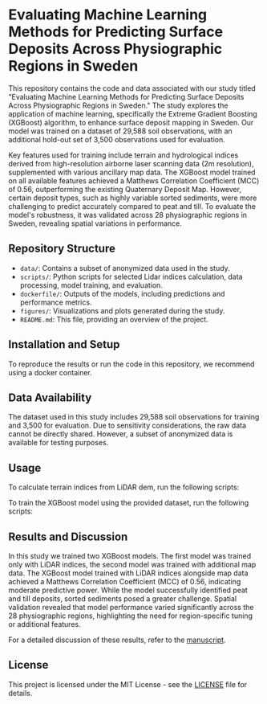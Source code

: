 # Evaluating Machine Learning Methods for Predicting Surface Deposits Across Physiographic Regions in Sweden

This repository contains the code and data associated with our study titled "Evaluating Machine Learning Methods for Predicting Surface Deposits Across Physiographic Regions in Sweden." The study explores the application of machine learning, specifically the Extreme Gradient Boosting (XGBoost) algorithm, to enhance surface deposit mapping in Sweden. Our model was trained on a dataset of 29,588 soil observations, with an additional hold-out set of 3,500 observations used for evaluation.

Key features used for training include terrain and hydrological indices derived from high-resolution airborne laser scanning data (2m resolution), supplemented with various ancillary map data. The XGBoost model trained on all available features achieved a Matthews Correlation Coefficient (MCC) of 0.56, outperforming the existing Quaternary Deposit Map. However, certain deposit types, such as highly variable sorted sediments, were more challenging to predict accurately compared to peat and till. To evaluate the model's robustness, it was validated across 28 physiographic regions in Sweden, revealing spatial variations in performance.

## Repository Structure

- `data/`: Contains a subset of anonymized data used in the study.
- `scripts/`: Python scripts for selected Lidar indices calculation, data processing, model training, and evaluation.
- `dockerfile/`: Outputs of the models, including predictions and performance metrics.
- `figures/`: Visualizations and plots generated during the study.
- `README.md`: This file, providing an overview of the project.

## Installation and Setup

To reproduce the results or run the code in this repository, we recommend using a docker container.

## Data Availability

The dataset used in this study includes 29,588 soil observations for training and 3,500 for evaluation. Due to sensitivity considerations, the raw data cannot be directly shared. However, a subset of anonymized data is available for testing purposes. 

## Usage

To calculate terrain indices from LiDAR dem, run the following scripts:

To train the XGBoost model using the provided dataset, run the following scripts:

## Results and Discussion

In this study we trained two XGBoost models. The first model was trained only with LiDAR indices, the second model was trained with additional map data. The XGBoost model trained with LiDAR indices alongside map data achieved a Matthews Correlation Coefficient (MCC) of 0.56, indicating moderate predictive power. While the model successfully identified peat and till deposits, sorted sediments posed a greater challenge. Spatial validation revealed that model performance varied significantly across the 28 physiographic regions, highlighting the need for region-specific tuning or additional features.

For a detailed discussion of these results, refer to the [manuscript](link-to-manuscript).

## License

This project is licensed under the MIT License - see the [LICENSE](LICENSE) file for details.
